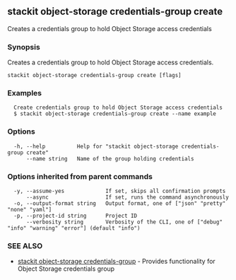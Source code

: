## stackit object-storage credentials-group create

Creates a credentials group to hold Object Storage access credentials

### Synopsis

Creates a credentials group to hold Object Storage access credentials.

```
stackit object-storage credentials-group create [flags]
```

### Examples

```
  Create credentials group to hold Object Storage access credentials
  $ stackit object-storage credentials-group create --name example
```

### Options

```
  -h, --help          Help for "stackit object-storage credentials-group create"
      --name string   Name of the group holding credentials
```

### Options inherited from parent commands

```
  -y, --assume-yes             If set, skips all confirmation prompts
      --async                  If set, runs the command asynchronously
  -o, --output-format string   Output format, one of ["json" "pretty" "none" "yaml"]
  -p, --project-id string      Project ID
      --verbosity string       Verbosity of the CLI, one of ["debug" "info" "warning" "error"] (default "info")
```

### SEE ALSO

* [stackit object-storage credentials-group](./stackit_object-storage_credentials-group.md)	 - Provides functionality for Object Storage credentials group

